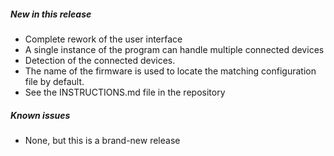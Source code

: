 ##### New in this release

- Complete rework of the user interface
- A single instance of the program can handle multiple connected devices
- Detection of the connected devices.
- The name of the firmware is used to locate the matching configuration file by default.
- See the INSTRUCTIONS.md file in the repository

##### Known issues

- None, but this is a brand-new release

